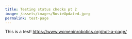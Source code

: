 ```yaml
---
title: Testing status checks pt 2
image: /assets/images/RosieUpdated.jpeg
permalink: test-page
---
```

T﻿his is a test! <https://www.womeninrobotics.org/not-a-page/>